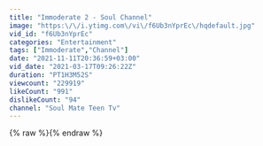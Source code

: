 ```yaml
---
title: "Immoderate 2 - Soul Channel"
image: "https:\/\/i.ytimg.com\/vi\/f6Ub3nYprEc\/hqdefault.jpg"
vid_id: "f6Ub3nYprEc"
categories: "Entertainment"
tags: ["Immoderate","Channel"]
date: "2021-11-11T20:36:59+03:00"
vid_date: "2021-03-17T09:26:22Z"
duration: "PT1H3M52S"
viewcount: "229919"
likeCount: "991"
dislikeCount: "94"
channel: "Soul Mate Teen Tv"
---
```

{% raw %}{% endraw %}
